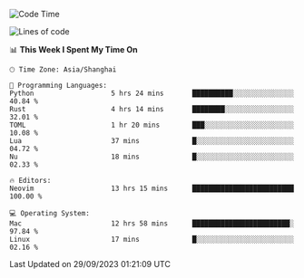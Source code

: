 <!--START_SECTION:waka-->
![Code Time](http://img.shields.io/badge/Code%20Time-1%2C626%20hrs%2013%20mins-blue)

![Lines of code](https://img.shields.io/badge/From%20Hello%20World%20I%27ve%20Written-287.2%20thousand%20lines%20of%20code-blue)

📊 **This Week I Spent My Time On** 

```text
🕑︎ Time Zone: Asia/Shanghai

💬 Programming Languages: 
Python                   5 hrs 24 mins       ██████████░░░░░░░░░░░░░░░   40.84 % 
Rust                     4 hrs 14 mins       ████████░░░░░░░░░░░░░░░░░   32.01 % 
TOML                     1 hr 20 mins        ███░░░░░░░░░░░░░░░░░░░░░░   10.08 % 
Lua                      37 mins             █░░░░░░░░░░░░░░░░░░░░░░░░   04.72 % 
Nu                       18 mins             █░░░░░░░░░░░░░░░░░░░░░░░░   02.33 % 

🔥 Editors: 
Neovim                   13 hrs 15 mins      █████████████████████████   100.00 % 

💻 Operating System: 
Mac                      12 hrs 58 mins      ████████████████████████░   97.84 % 
Linux                    17 mins             █░░░░░░░░░░░░░░░░░░░░░░░░   02.16 % 
```


 Last Updated on 29/09/2023 01:21:09 UTC
<!--END_SECTION:waka-->
